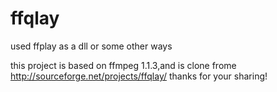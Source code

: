 ffqlay
======

used ffplay as a dll or some other ways

this project is based on ffmpeg 1.1.3,and is clone frome http://sourceforge.net/projects/ffqlay/
thanks for your sharing!
